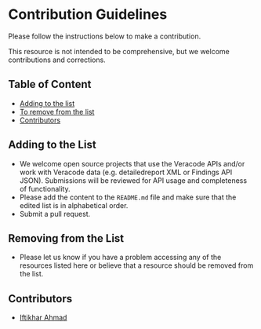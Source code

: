 # Contribution Guidelines

Please follow the instructions below to make a contribution.

This resource is not intended to be comprehensive, but we welcome contributions and corrections.

## Table of Content

- [Adding to the list](#adding-to-the-list)
- [To remove from the list](#removing-from-the-list)
- [Contributors](#contributors)

## Adding to the List

- We welcome open source projects that use the Veracode APIs and/or work with Veracode data (e.g. detailedreport XML or Findings API JSON). Submissions will be reviewed for API usage and completeness of functionality.
- Please add the content to the `README.md` file and make sure that the edited list is in alphabetical order.
- Submit a pull request.

## Removing from the List

- Please let us know if you have a problem accessing any of the resources listed here or believe that a resource should be removed from the list.

## Contributors

- [Iftikhar Ahmad](https://github.com/iftikhar-ahmad-bisp)
